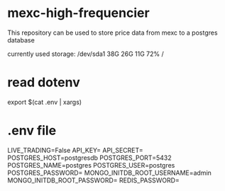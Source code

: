 # mexc-high-frequencier

This repository can be used to store price data from mexc to a postgres database

currently used storage:
/dev/sda1 38G 26G 11G 72% /

# read dotenv

export $(cat .env | xargs)

# .env file

LIVE_TRADING=False
API_KEY=
API_SECRET=
POSTGRES_HOST=postgresdb
POSTGRES_PORT=5432
POSTGRES_NAME=postgres
POSTGRES_USER=postgres
POSTGRES_PASSWORD=
MONGO_INITDB_ROOT_USERNAME=admin
MONGO_INITDB_ROOT_PASSWORD=
REDIS_PASSWORD=
